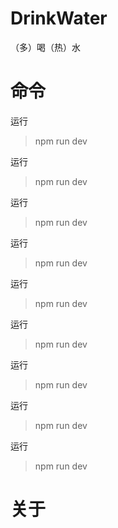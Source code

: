 # DrinkWater

（多）喝（热）水

# 命令

运行
> npm run dev

运行
> npm run dev

运行
> npm run dev

运行
> npm run dev

运行
> npm run dev

运行
> npm run dev

运行
> npm run dev

运行
> npm run dev

运行
> npm run dev

# 关于